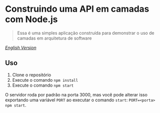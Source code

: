 # Construindo uma API em camadas com Node.js

> Essa é uma simples aplicação construída para demonstrar o uso de camadas em arquitetura de software

*[English Version](./README.en.md)*

## Uso

1. Clone o repositório
2. Execute o comando `npm install`
3. Execute o comando `npm start`

O servidor roda por padrão na porta 3000, mas você pode alterar isso exportando uma variável `PORT` ao executar o comando `start`: `PORT=<porta> npm start`.



